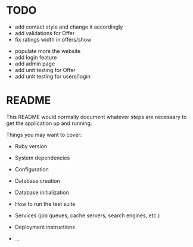 # TODO
+ add contact style and change it accordingly
+ add validations for Offer
+ fix ratings width in offers/show
- populate more the website
- add login feature
- add admin page
- add unit testing for Offer
- add unit testing for users/login


# README

This README would normally document whatever steps are necessary to get the
application up and running.

Things you may want to cover:

* Ruby version

* System dependencies

* Configuration

* Database creation

* Database initialization

* How to run the test suite

* Services (job queues, cache servers, search engines, etc.)

* Deployment instructions

* ...
